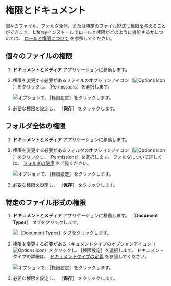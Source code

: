 # 権限とドキュメント

個々のファイル、フォルダ全体、または特定のファイル形式に権限を与えることができます。 Liferayインストールでロールと権限がどのように機能するかについては、 [ロールと権限について](../../../../users-and-permissions/roles-and-permissions/understanding-roles-and-permissions.md) を参照してください。

## 個々のファイルの権限

1. **ドキュメントとメディア** アプリケーションに移動します。

1. 権限を変更する必要があるファイルのオプションアイコン（![Options icon](../../../../images/icon-options.png)）をクリックし、［Permissions］を選択します。

   ![オプションで、［権限設定］をクリックします。](permissions-and-documents/images/01.png)

1. 必要な権限を設定し、 ［**保存**］ をクリックします。

## フォルダ全体の権限

1. **ドキュメントとメディア** アプリケーションに移動します。

1. 権限を変更する必要があるフォルダのオプションアイコン（![Options icon](../../../../images/icon-options.png)）をクリックし、［Permissions］を選択します。 フォルダについて詳しくは、 [フォルダの使用](../../uploading-and-managing/using-folders.md) をご覧ください。

   ![オプションで、［権限設定］をクリックします。](permissions-and-documents/images/01.png)

1. 必要な権限を設定し、 ［**保存**］ をクリックします。

## 特定のファイル形式の権限

1. **ドキュメントとメディア** アプリケーションに移動します。 ［**Document Types**］ タブをクリックします。

   ![［Document Types］タブをクリックします。](permissions-and-documents/images/03.png)

1. 権限を変更する必要があるドキュメントタイプのオプションアイコン（![Options icon](../../../../images/icon-options.png)）をクリックし、［権限設定］を選択します。 ドキュメントタイプの詳細は、 [ドキュメントタイプの定義](../../uploading-and-managing/managing-metadata/defining-document-types.md) を参照してください。

   ![オプションで、［権限設定］をクリックします。](permissions-and-documents/images/04.png)

1. 必要な権限を設定し、 ［**保存**］ をクリックします。 
